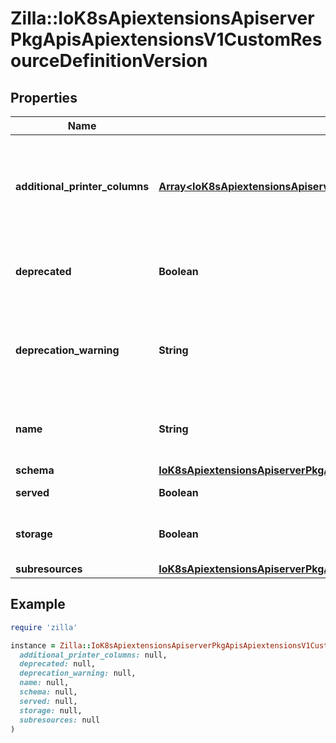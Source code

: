 # Zilla::IoK8sApiextensionsApiserverPkgApisApiextensionsV1CustomResourceDefinitionVersion

## Properties

| Name | Type | Description | Notes |
| ---- | ---- | ----------- | ----- |
| **additional_printer_columns** | [**Array&lt;IoK8sApiextensionsApiserverPkgApisApiextensionsV1CustomResourceColumnDefinition&gt;**](IoK8sApiextensionsApiserverPkgApisApiextensionsV1CustomResourceColumnDefinition.md) | additionalPrinterColumns specifies additional columns returned in Table output. See https://kubernetes.io/docs/reference/using-api/api-concepts/#receiving-resources-as-tables for details. If no columns are specified, a single column displaying the age of the custom resource is used. | [optional] |
| **deprecated** | **Boolean** | deprecated indicates this version of the custom resource API is deprecated. When set to true, API requests to this version receive a warning header in the server response. Defaults to false. | [optional] |
| **deprecation_warning** | **String** | deprecationWarning overrides the default warning returned to API clients. May only be set when &#x60;deprecated&#x60; is true. The default warning indicates this version is deprecated and recommends use of the newest served version of equal or greater stability, if one exists. | [optional] |
| **name** | **String** | name is the version name, e.g. “v1”, “v2beta1”, etc. The custom resources are served under this version at &#x60;/apis/&lt;group&gt;/&lt;version&gt;/...&#x60; if &#x60;served&#x60; is true. |  |
| **schema** | [**IoK8sApiextensionsApiserverPkgApisApiextensionsV1CustomResourceValidation**](IoK8sApiextensionsApiserverPkgApisApiextensionsV1CustomResourceValidation.md) |  | [optional] |
| **served** | **Boolean** | served is a flag enabling/disabling this version from being served via REST APIs |  |
| **storage** | **Boolean** | storage indicates this version should be used when persisting custom resources to storage. There must be exactly one version with storage&#x3D;true. |  |
| **subresources** | [**IoK8sApiextensionsApiserverPkgApisApiextensionsV1CustomResourceSubresources**](IoK8sApiextensionsApiserverPkgApisApiextensionsV1CustomResourceSubresources.md) |  | [optional] |

## Example

```ruby
require 'zilla'

instance = Zilla::IoK8sApiextensionsApiserverPkgApisApiextensionsV1CustomResourceDefinitionVersion.new(
  additional_printer_columns: null,
  deprecated: null,
  deprecation_warning: null,
  name: null,
  schema: null,
  served: null,
  storage: null,
  subresources: null
)
```

